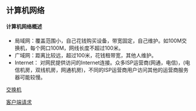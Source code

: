 ## 计算机网络
#### 计算机网络概述

* 局域网：覆盖范围小，自己花钱购买设备，带宽固定，自己维护。如100M交换机，每个网口100M，网线长度不超过100米。
* 广域网：距离比较远，超过100米，花钱租带宽，其他人维护。
* Internet： 对网民提供访问的Internet连接。众多ISP运营商(网通，电信)，(电信机房，双线机房，网通机房)，不同的ISP运营商用户访问其他的运营商服务器可能较慢。

[交换机](https://github.com/LHesperus/FindJobs/blob/master/TCP/pic1/1-1.jpg)

[客户端请求](https://github.com/LHesperus/FindJobs/blob/master/TCP/pic1/1-2.jpg)